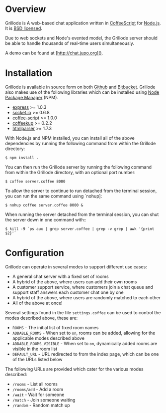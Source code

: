 Overview
========

Grillode is A web-based chat application written in [CoffeeScript] 
for [Node.js]. It is [BSD licensed].

Due to web sockets and Node's evented model, the Grillode server 
should be able to handle thousands of real-time users simultaneously. 

A demo can be found at [http://chat.jupo.org]().

Installation
============

Grillode is available in source form on both [Github] and [Bitbucket].
Grillode also makes use of the following libraries which can be installed 
using [Node Package Manager] (NPM).

  * [express] >= 1.0.3
  * [socket.io] >= 0.6.8
  * [coffee-script] >= 1.0.0
  * [coffeekup] >= 0.2.2
  * [htmlparser] >= 1.7.3

With Node.js and NPM installed, you can install all of the above 
dependencies by running the following command from within the Grillode 
directory:

    $ npm install .

You can then run the Grillode server by running the following command 
from within the Grillode directory, with an optional port number:

    $ coffee server.coffee 8000
    
To allow the server to continue to run detached from the terminal 
session, you can run the same command using `nohup]:

    $ nohup coffee server.coffee 8000 &
    
When running the server detached from the terminal session, you can 
shut the server down in one command with::

    $ kill -9 `ps aux | grep server.coffee | grep -v grep | awk '{print $2}'`

Configuration
=============

Grillode can operate in several modes to support different use cases:

  * A general chat server with a fixed set of rooms
  * A hybrid of the above, where users can add their own rooms
  * A customer support service, where customers join a chat queue and 
    support staff answers each customer chat one by one
  * A hybrid of the above, where users are randomly matched to each other
  * All of the above at once!

Several settings found in the file `settings.coffee` can be used to 
control the modes described above, these are:

  * `ROOMS` - The initial list of fixed room names
  * `ADDABLE_ROOMS` - When set to `on`, rooms can be added, allowing for 
    the applicable modes described above
  * `ADDABLE_ROOMS_VISIBLE` - When set to `on`, dynamically added rooms 
    are visible in the room list
  * `DEFAULT_URL` - URL redirected to from the index page, which can be 
    one of the URLs listed below
  
The following URLs are provided which cater for the various modes described:

  * `/rooms` - List all rooms
  * `/rooms/add` - Add a room
  * `/wait` - Wait for someone
  * `/match` - Join someone waiting
  * `/random` - Random match up

[CoffeeScript]: http://coffeescript.org/
[Node.js]: http://nodejs.org/
[BSD licensed]: http://www.linfo.org/bsdlicense.html
[Github]: http://github.com/stephenmcd/grillode/
[Bitbucket]: http://bitbucket.org/stephenmcd/grillode/
[Node Package Manager]: http://npmjs.org/
[express]: http://expressjs.com/
[socket.io]: http://socket.io/
[coffee-script]: http://coffeescript.org/
[coffeekup]: http://coffeekup.org/
[htmlparser]: http://github.com/tautologistics/node-htmlparser
